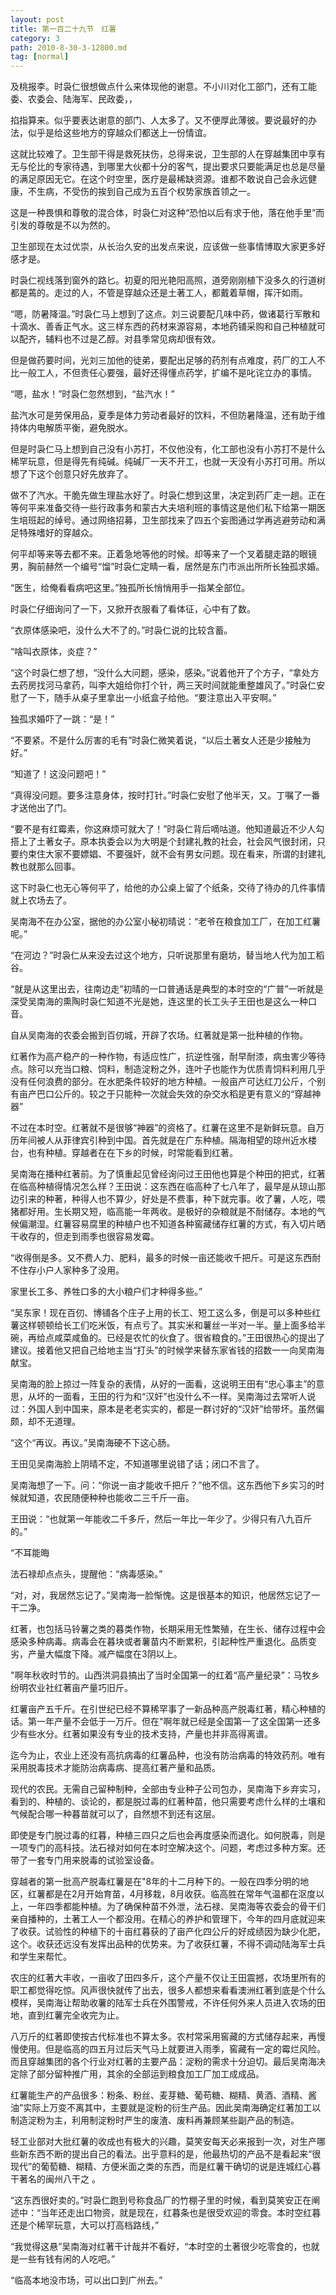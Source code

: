 ```yaml
---
layout: post
title: 第一百二十九节　红薯
category: 3
path: 2010-8-30-3-12800.md
tag: [normal]
---
```


及桃报李。时袅仁很想做点什么来体现他的谢意。不小川对化工部门，还有工能委、农委会、陆海军、民政委，，

掐指算来。似乎要表达谢意的部门、人太多了。又不便厚此薄彼。要说最好的办法，似乎是给这些地方的穿越众们都送上一份情谊。

这就比较难了。卫生部干得是救死扶伤，总得来说，卫生部的人在穿越集团中享有无与伦比的专家待遇，到哪里大伙都十分的客气，提出要求只要能满足也总是尽量的满足原因无它。在这个时空里，医疗是最稀缺资源。谁都不敢说自己会永远健康，不生病，不受伤的挨到自己成为五百个权势家族首领之一。

这是一种畏惧和尊敬的混合体，时袅仁对这种“恐怕以后有求于他，落在他手里”而引发的尊敬是不以为然的。

卫生部现在太过优崇，从长治久安的出发点来说，应该做一些事情博取大家更多好感才是。

时袅仁视线落到窗外的路匕。初夏的阳光艳阳高照，道旁刚刚植下没多久的行道树都是蔫的。走过的人，不管是穿越众还是土著工人，都戴着草帽，挥汗如雨。

“嗯，防暑降温。”时袅仁马上想到了这点。刘三说要配几味中药，做诸葛行军散和十滴水、善香正气水。这三样东西的药材来源容易，本地药铺采购和自己种植就可以配齐，辅料也不过是乙醇。对县季常见病却很有效。

但是做药要时间，光刘三加他的徒弟，要配出足够的药剂有点难度，药厂的工人不比一般工人，不但责任心要强，最好还得懂点药学，扩编不是叱诧立办的事情。

“嗯，盐水！”时袅仁忽然想到，“盐汽水！”

盐汽水可是劳保用品，夏季是体力劳动者最好的饮料，不但防暑降温，还有助于维持体内电解质平衡，避免脱水。

但是时袅仁马上想到自己没有小苏打，不仅他没有，化工部也没有小苏打不是什么稀罕玩意，但是得先有纯碱。纯碱厂一天不开工，也就一天没有小苏打可用。所以想了下这个创意只好先放弃了。

做不了汽水。干脆先做生理盐水好了。时袅仁想到这里，决定到药厂走一趟。正在等何平来准备交待一些行政事务和蒙古大夫培利班的事情这是他们私下给第一期医生培班起的绰号。通过网络招募，卫生部找来了四五个妄图通过学再逃避劳动和满足特殊嗜好的穿越众。

何平却等来等去都不来。正着急地等他的时候。却等来了一个叉着腿走路的眼镜男，胸前赫然一个编号“馏”时袅仁定睛一看，居然是东门市派出所所长独孤求婚。

“医生，给俺看看病吧这里。”独孤所长悄悄用手一指某全部位。

时袅仁仔细询问了一下，又掀开衣服看了看体征，心中有了数。

“衣原体感染吧，没什么大不了的。”时袅仁说的比较含蓄。

“啥叫衣原体，炎症？”

“这个时袅仁想了想，“没什么大问题，感染，感染。”说着他开了个方子，“拿处方去药房找河马拿药，叫李大姐给你打个针，两三天时间就能重整雄风了。”时袅仁安慰了一下，随手从桌子里拿出一小纸盒子给他。“要注意出入平安啊。”

独孤求婚吓了一跳：“是！”

“不要紧。不是什么厉害的毛有”时袅仁微笑着说，“以后土著女人还是少接触为好。”

“知道了！这没问题吧！”

“真得没问题。要多注意身体，按时打针。”时袅仁安慰了他半天，又。丁嘱了一番才送他出了门。

“要不是有红霉素，你这麻烦可就大了！”时袅仁背后嘀咕道。他知道最近不少人勾搭上了土著女子。原本执委会以为大明是个封建礼教的社会，社会风气很封闭，只要约束住大家不要嫖娼、不要强奸，就不会有男女问题。现在看来，所谓的封建礼教也就那么回事。

这下时袅仁也无心等何平了，给他的办公桌上留了个纸条，交待了待办的几件事情就上农场去了。

吴南海不在办公室，据他的办公室小秘初晴说：“老爷在粮食加工厂，在加工红薯呢。”

“在河边？”时袅仁从来没去过这个地方，只听说那里有磨坊，替当地人代为加工稻谷。

“就是从这里出去，往南边走”初晴的一口普通话是典型的本时空的“广普”一听就是深受吴南海的熏陶时袅仁知道不光是她，连这里的长工头子王田也是这么一种口音。

自从吴南海的农委会搬到百仞城，开辟了农场。红著就是第一批种植的作物。

红著作为高产稳产的一种作物，有适应性广，抗逆性强，耐早耐漆，病虫害少等待点。除可以充当口粮、饲料，制造淀粉之外，连叶子也能作为优质青饲料利用几乎没有任何浪费的部分。在水肥条件较好的地方种植。一般亩产可达红刀公斤，个别有亩产巴口公斤的。较之于只能种一次就会失效的杂交水稻是更有意义的“穿越神器”

不过在本时空。红著就不是很够“神器”的资格了。红薯在这里不是新鲜玩意。自万历年间被人从菲律宾引种到中国。首先就是在广东种植。隔海相望的琼州近水楼台，也有种植。穿越者在在下乡的时候，时常能看到红著。

吴南海在播种红著前。为了慎重起见曾经询问过王田他也算是个种田的把式，红著在临高种植得情况怎么样？王田说：这东西在临高种了七八年了，最早是从琼山那边引来的种著，种得人也不算少，好处是不费事，种下就完事。收了薯，人吃，喂猪都好用。生长期又短，临高能一年两收。是极好的杂粮就是不耐储存。本地的气候偏潮湿。红薯容易腐里的种植户也不知道各种窖藏储存红薯的方式，有入切片晒干收存的，但走到雨季也很容易发霉。

“收得倒是多。又不费人力、肥料，最多的时候一亩还能收千把斤。可是这东西耐不住存小户人家种多了没用。

家里长工多、养牲口多的大小粮户们才种得多些。”

“吴东家！现在百仞、博铺各个庄子上用的长工、短工这么多，倒是可以多种些红薯这样顿顿给长工们吃米饭，有点亏了。其实米和薯丝一半对一半。量上面多给半碗，再给点咸菜咸鱼的。已经是农忙的伙食了。很省粮食的。”王田很热心的提出了建议。接着他又把自己给地主当“打头”的时候学来替东家省钱的招数一一向吴南海献宝。

吴南海的脸上掠过一阵复杂的表情，从好的一面看，这说明王田有“忠心事主”的意思，从坏的一面看，王田的行为和“汉奸”也没什么不一样。吴南海过去常听人说过：外国人到中国来，原本是老老实实的，都是一群讨好的“汉奸”给带坏。虽然偏颇，却不无道理。

“这个“再议。再议。”吴南海硬不下这心肠。

王田见吴南海脸上阴晴不定，不知道哪里说错了话；闭口不言了。

吴南海想了一下。问：“你说一亩才能收千把斤？”他不信。这东西他下乡实习的时候就知道，农民随便种种也能收二三千斤一亩。

王田说：“也就第一年能收二千多斤，然后一年比一年少了。少得只有八九百斤的。”

“不耳能晦

法石禄却点点头，提醒他：“病毒感染。”

“对，对，我居然忘记了。”吴南海一脸惭愧。这是很基本的知识，他居然忘记了一干二净。

红著，也包括马铃薯之类的暮类作物，长期采用无性繁殖，在生长、储存过程中会感染多种病毒。病毒会在暮块或者薯苗内不断累积，引起种性严重退化。品质变劣，产量大幅度下降。减产幅度在3阴以上。

"啊年秋收时节的。山西洪洞县搞出了当时全国第一的红着“高产量纪录”：马牧乡纷明农业社红著亩产量巧旧斤。

红薯亩产五千斤。在引世纪已经不算稀罕事了一新品种高产脱毒红著，精心种植的话。第一年产量不会低于一万斤。但在"啊年就已经是全国第一了这全国第一还多少有些水分。红著如果没有专业的技术支持，产量也并非高得离谱。

迄今为止，农业上还没有高抗病毒的红薯品种，也没有防治病毒的特效药剂。唯有采用脱毒技术才能防治病毒病、提高红著产量和品质。

现代的农民。无需自己留种制种，全部由专业种子公司包办，吴南海下乡弃实习，看到的、种植的、谈论的，都是脱过毒的红著种苗，他只需要考虑什么样的土壤和气候配合哪一种暮苗就可以了，自然想不到还有这层。

即使是专门脱过毒的红暮，种植三四只之后也会再度感染而退化。如何脱毒，则是一项专门的高科技。法石禄对如何在本时空解决这个。问题，考虑过多种方案。还带了一套专门用来脱毒的试验室设备。

穿越者的第一批高产脱毒红薯是在"8年的十二月种下的。一般在四季分明的地区，红薯都是在2月开始育苗，4月移栽，8月收获。临高胜在常年气温都在沤度以上，一年四季都能种植。为了确保种苗不外泄，法石禄、吴南海等农委会的骨干们亲自播种的，土著工人一个都没用。在精心的养护和管理下，今年的四月底就迎来了收获。试验性的种植下的十亩红暮获的了亩产化四公斤的好成绩因为缺少化肥，这个。收获还远没有发挥出品种的优势来。为了收获红薯，不得不调动陆海军士兵和学生来帮忙。

农庄的红著大丰收，一亩收了田四多斤，这个产量不仅让王田震撼，农场里所有的职工都觉得吃惊。风声很快就传了出去，很多人都想来看看澳洲红著到底是个什么模样，吴南海让帮助收薯的陆军士兵在外围警戒，不许任何外来人员进入农场的田地，直到红薯完全收完为止。

八万斤的红著即使按古代标准也不算太多。农村常采用窖藏的方式储存起来，再慢慢使用。但是临高的四五月过后天气马上就要进入雨季，窖藏有一定的霉烂风险。而且穿越集团的各个行业对红著的主要产品：淀粉的需求十分迫切。最后吴南海决定除了部分留种推广用，其余的全部运到粮食加工厂加工成成品。

红薯能生产的产品很多：粉条、粉丝、麦芽糖、葡苟糖、糊精、黄酒、酒精、酱油”实际上万变不离其中，主要就是淀粉的衍生产品。因此吴南海确定红著加工以制造淀粉为主，利用制淀粉时严生的废渣、废料再兼顾某些副产品的制造。

轻工业部对大批红薯的收成也有极大的兴趣，莫笑安每天必来报到一次，对生产哪些新东西不断的提出自己的看法。出乎意料的是，他最热切的产品不是看起来“很现代”的葡萄糖、糊精、方便米面之类的东西，而是红薯干确切的说是连城红心暮干著名的闽州八干之 。

“这东西很好卖的。”时袅仁跑到号称食品厂的竹棚子里的时候，看到莫笑安正在阐述中：“当年还走出口物资，就是现在，红暮条也是很受欢迎的零食。本时空红暮还是个稀罕玩意，大可以打高档路线，”

“我觉得这悬”吴南海对红著干计哉并不看好，“本时空的土著很少吃零食的，也就是一些有钱有闲的人吃吧。”

“临高本地没市场，可以出口到广州去。”